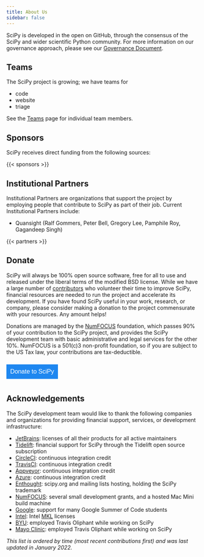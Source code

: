 ```yaml
---
title: About Us
sidebar: false
---
```


SciPy is developed in the open on GitHub, through the consensus of the SciPy
and wider scientific Python community. For more information on our governance
approach, please see our
[Governance Document](https://scipy.github.io/devdocs/dev/governance/governance.html).

## Teams

The SciPy project is growing; we have teams for

- code
- website
- triage

See the [Teams](/teams) page for individual team members.

## Sponsors

SciPy receives direct funding from the following sources:

{{< sponsors >}}


## Institutional Partners

Institutional Partners are organizations that support the project by employing
people that contribute to SciPy as part of their job. Current Institutional
Partners include:

- Quansight (Ralf Gommers, Peter Bell, Gregory Lee, Pamphile Roy, Gagandeep Singh)

{{< partners >}}

## Donate

SciPy will always be 100% open source software, free for all to use and
released under the liberal terms of the modified BSD license. While we
have a large number of
[contributors](https://github.com/scipy/scipy/blob/main/THANKS.txt)
who volunteer their time to improve SciPy, financial resources are
needed to run the project and accelerate its development. If you have
found SciPy useful in your work, research, or company, please consider
making a donation to the project commensurate with your resources. Any
amount helps!

Donations are managed by the [NumFOCUS](https://numfocus.org)
foundation, which passes 90% of your contribution to the SciPy project,
and provides the SciPy development team with basic administrative and
legal services for the other 10%. NumFOCUS is a 501(c)3 non-profit
foundation, so if you are subject to the US Tax law, your contributions
are tax-deductible.

<div style="display: block; float:center;">
   <a href="https://numfocus.salsalabs.org/donate-to-scipy" target="_blank"
      style="background:#1e87f0;padding:10px;margin:10px 0px;
             text-decoration:none;font-size:12pt;color:#ffffff;
             font-family:Arial,Helvetica,sans-serif;display:inline-block;">
      Donate to SciPy
   </a>
</div>

## Acknowledgements

The SciPy development team would like to thank the following companies
and organizations for providing financial support, services, or
development infrastructure:

- [JetBrains](https://jb.gg/OpenSourceSupport): licenses of all their
  products for all active maintainers
- [Tidelift](https://tidelift.com/subscription/pkg/pypi-scipy?utm_source=pypi-scipy&utm_medium=referral&utm_campaign=readme):
    financial support for SciPy through the Tidelift open source
    subscription
- [CircleCI](https://circleci.com): continuous integration credit
- [TravisCI](https://travis-ci.com): continuous integration credit
- [Appveyor](https://ci.appveyor.com): continuous integration credit
- [Azure](https://dev.azure.com): continuous integration credit
- [Enthought](https://www.enthought.com): scipy.org and mailing lists
    hosting, holding the SciPy trademark
- [NumFOCUS](https://numfocus.org): several small development grants,
    and a hosted Mac Mini build machine
- [Google](https://google.com): support for many Google Summer of Code
    students
- [Intel](https://www.intel.com): Intel
    [MKL](https://software.intel.com/en-us/intel-mkl/) licenses
- [BYU](https://www.byu.edu): employed Travis Oliphant while working
    on SciPy
- [Mayo Clinic](https://www.mayoclinic.org): employed Travis Oliphant
    while working on SciPy

*This list is ordered by time (most recent contributions first) and was
last updated in January 2022.*